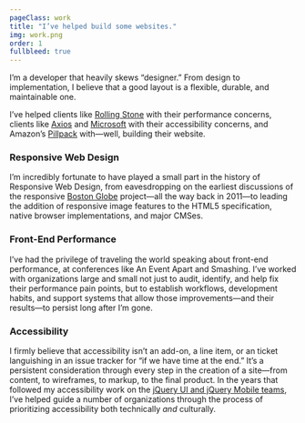 ```yaml
---
pageClass: work
title: "I’ve helped build some websites."
img: work.png
order: 1
fullbleed: true
---
```


I’m a developer that heavily skews “designer.” From design to implementation, I believe that a good layout is a flexible, durable, and maintainable one.

I’ve helped clients like [Rolling Stone](https://rollingstone.com) with their performance concerns, clients like [Axios](https://axios.com) and [Microsoft](https://www.microsoft.com/en-us/mwf) with their accessibility concerns, and Amazon’s [Pillpack](https://www.pillpack.com/) with—well, building their website.

### Responsive Web Design 

I’m incredibly fortunate to have played a small part in the history of Responsive Web Design, from eavesdropping on the earliest discussions of the responsive [Boston Globe](https://bostonglobe.com) project—all the way back in 2011—to leading the addition of responsive image features to the HTML5 specification, native browser implementations, and major CMSes.

### Front-End Performance

I’ve had the privilege of traveling the world speaking about front-end performance, at conferences like An Event Apart and Smashing. I’ve worked with organizations large and small not just to audit, identify, and help fix their performance pain points, but to establish workflows, development habits, and support systems that allow those improvements—and their results—to persist long after I’m gone.

### Accessibility

I firmly believe that accessibility isn’t an add-on, a line item, or an ticket languishing in an issue tracker for “if we have time at the end.” It’s a persistent consideration through every step in the creation of a site—from content, to wireframes, to markup, to the final product. In the years that followed my accessibility work on the [jQuery UI and jQuery Mobile teams](https://jquery.org/team/), I’ve helped guide a number of organizations through the process of prioritizing accessibility both technically _and_ culturally.